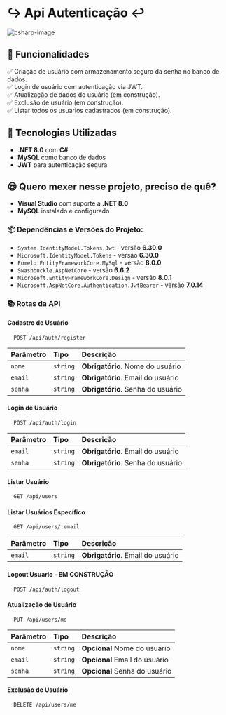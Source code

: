 # ↪︎ Api Autenticação ↩︎

![csharp-image](https://img.shields.io/badge/csharp-^2022-blue)

## 📌 Funcionalidades

✅ Criação de usuário com armazenamento seguro da senha no banco de dados.  
✅ Login de usuário com autenticação via JWT.  
✅ Atualização de dados do usuário (em construção).  
✅ Exclusão de usuário (em construção).  
✅ Listar todos os usuarios cadastrados (em construção).


## 🚀 Tecnologias Utilizadas

- **.NET 8.0** com **C#**  
- **MySQL** como banco de dados  
- **JWT** para autenticação segura  

## 😎 Quero mexer nesse projeto, preciso de quê?

- **Visual Studio** com suporte a **.NET 8.0**  
- **MySQL** instalado e configurado  

### 📦 Dependências e Versões do Projeto:

- `System.IdentityModel.Tokens.Jwt` - versão **6.30.0**  
- `Microsoft.IdentityModel.Tokens` - versão **6.30.0**  
- `Pomelo.EntityFrameworkCore.MySql` - versão **8.0.0**  
- `Swashbuckle.AspNetCore` - versão **6.6.2**  
- `Microsoft.EntityFrameworkCore.Design` - versão **8.0.1**  
- `Microsoft.AspNetCore.Authentication.JwtBearer` - versão **7.0.14**  

### 📚 Rotas da API

#### Cadastro de Usuário

```http
  POST /api/auth/register
```

| Parâmetro   | Tipo       | Descrição                           |
| :---------- | :--------- | :---------------------------------- |
| `nome` | `string` | **Obrigatório**. Nome do usuário |
| `email` | `string` | **Obrigatório**. Email do usuário |
| `senha` | `string` | **Obrigatório**. Senha do usuário |

#### Login de Usuário

```http
  POST /api/auth/login
```

| Parâmetro   | Tipo       | Descrição                                   |
| :---------- | :--------- | :------------------------------------------ |
| `email`      | `string` | **Obrigatório**. Email do usuário |
| `senha`      | `string` | **Obrigatório**. Senha do usuário |


#### Listar Usuário

```http
  GET /api/users 
```

#### Listar Usuários Específico 

```http
  GET /api/users/:email
```
| Parâmetro   | Tipo       | Descrição                                   |
| :---------- | :--------- | :------------------------------------------ |
| `email`      | `string` | **Obrigatório**. Email do usuário |

#### Logout Usuario - EM CONSTRUÇÃO

```http
  POST /api/auth/logout
```

#### Atualização de Usuário

```http
  PUT /api/users/me
```

| Parâmetro   | Tipo       | Descrição                                   |
| :---------- | :--------- | :------------------------------------------ |
| `nome` | `string` | **Opcional** Nome do usuário |
| `email` | `string` | **Opcional** Email do usuário |
| `senha` | `string` | **Opcional** Senha do usuário |

#### Exclusão  de Usuário 

```http
  DELETE /api/users/me
```













